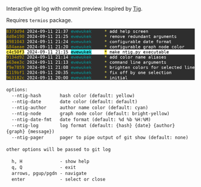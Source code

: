 Interactive git log with commit preview. Inspired by [Tig](https://jonas.github.io/tig/).

Requires `termios` package.

![](screenshot.png?raw=true)

```
options:
  --ntig-hash       hash color (default: yellow)
  --ntig-date       date color (default: default)
  --ntig-author     author name color (default: cyan)
  --ntig-node       graph node color (default: bright-yellow)
  --ntig-date-fmt   date format (default: %d %b %H:%M)
  --ntig-log        log format (default: {hash} {date} {author} {graph} {message})
  --ntig-pager      pager to pipe output of git show (default: none)

other options will be passed to git log

  h, H              - show help
  q, Q              - exit
  arrows, pgup/pgdn - navigate
  enter             - select or close
```
